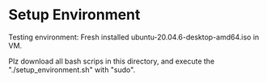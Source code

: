 # Setup Environment

Testing environment: Fresh installed ubuntu-20.04.6-desktop-amd64.iso in VM.

Plz download all bash scrips in this directory, and execute the "./setup_environment.sh" with "sudo".